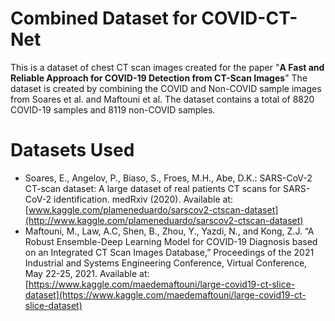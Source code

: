 # Combined Dataset for COVID-CT-Net
This is a dataset of chest CT scan images created for the paper "**A Fast and Reliable Approach for COVID-19 Detection from CT-Scan Images**"
The dataset is created by combining the COVID and Non-COVID sample images from Soares et al. and Maftouni et al. The dataset contains a total of 8820 COVID-19 samples and
8119 non-COVID samples.

# Datasets Used
- Soares, E., Angelov, P., Biaso, S., Froes, M.H., Abe, D.K.: SARS-CoV-2 CT-scan dataset: A large dataset of real patients CT scans for SARS-CoV-2 identification. medRxiv (2020).
Available at: [www.kaggle.com/plameneduardo/sarscov2-ctscan-dataset](http://www.kaggle.com/plameneduardo/sarscov2-ctscan-dataset)
- Maftouni, M., Law, A.C, Shen, B., Zhou, Y., Yazdi, N., and Kong, Z.J. “A Robust Ensemble-Deep Learning Model for COVID-19 Diagnosis based on an Integrated CT Scan Images Database,” Proceedings of the 2021 Industrial and Systems Engineering Conference, Virtual Conference, May 22-25, 2021.
Available at: [https://www.kaggle.com/maedemaftouni/large-covid19-ct-slice-dataset](https://www.kaggle.com/maedemaftouni/large-covid19-ct-slice-dataset)
